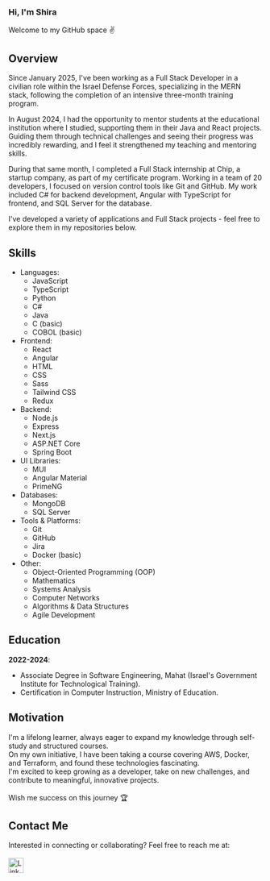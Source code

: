 ### Hi, I'm Shira
Welcome to my GitHub space ✌️

## Overview
Since January 2025, I've been working as a Full Stack Developer in a civilian role within the Israel Defense Forces, specializing in the MERN stack, following the completion of an intensive three-month training program.
<br>

In August 2024, I had the opportunity to mentor students at the educational institution where I studied, supporting them in their Java and React projects. Guiding them through technical challenges and seeing their progress was incredibly rewarding, and I feel it strengthened my teaching and mentoring skills.<br>

During that same month, I completed a Full Stack internship at Chip, a startup company, as part of my certificate program. Working in a team of 20 developers, I focused on version control tools like Git and GitHub. My work included C# for backend development, Angular with TypeScript for frontend, and SQL Server for the database.<br>

I've developed a variety of applications and Full Stack projects - feel free to explore them in my repositories below.<br>

## Skills
- Languages:
  - JavaScript
  - TypeScript
  - Python
  - C#
  - Java
  - C (basic)
  - COBOL (basic)
- Frontend:
  - React
  - Angular
  - HTML
  - CSS
  - Sass
  - Tailwind CSS
  - Redux
- Backend:
  - Node.js
  - Express
  - Next.js
  - ASP.NET Core
  - Spring Boot
- UI Libraries:
  - MUI
  - Angular Material
  - PrimeNG
- Databases:
  - MongoDB
  - SQL Server
- Tools & Platforms:
  - Git
  - GitHub
  - Jira
  - Docker (basic)
- Other:
  - Object-Oriented Programming (OOP)
  - Mathematics
  - Systems Analysis
  - Computer Networks
  - Algorithms & Data Structures
  - Agile Development

## Education
**2022-2024**:
  - Associate Degree in Software Engineering, Mahat (Israel's Government Institute for Technological Training).
  - Certification in Computer Instruction, Ministry of Education.

## Motivation
I'm a lifelong learner, always eager to expand my knowledge through self-study and structured courses.<br>
On my own initiative, I have been taking a course covering AWS, Docker, and Terraform, and found these technologies fascinating.<br>
I'm excited to keep growing as a developer, take on new challenges, and contribute to meaningful, innovative projects. <br><br>
Wish me success on this journey 🏆

## Contact Me
Interested in connecting or collaborating? Feel free to reach me at: <br><br>
<a href="https://www.linkedin.com/in/shirabiton/">
  <img src="https://img.shields.io/badge/LinkedIn-%230077B5.svg?style=for-the-badge&logo=linkedin&logoColor=white" alt="LinkedIn" style="height: 30px;">
</a>
